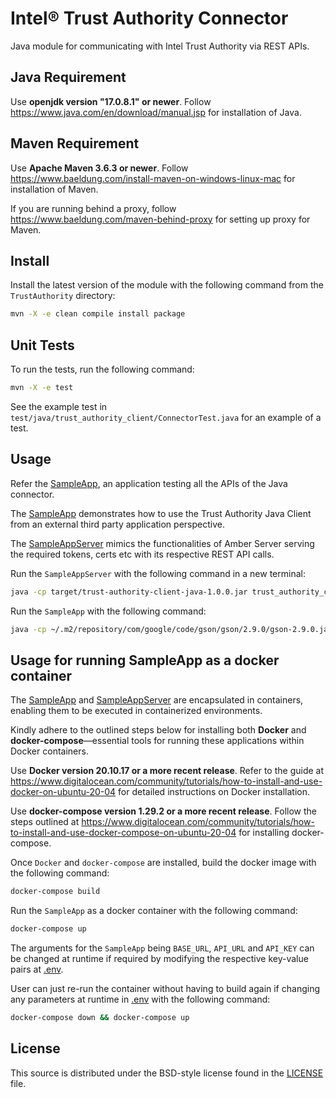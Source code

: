 # Intel® Trust Authority Connector
Java module for communicating with Intel Trust Authority via REST APIs.

## Java Requirement

Use <b>openjdk version "17.0.8.1" or newer</b>. Follow https://www.java.com/en/download/manual.jsp for installation of Java.

## Maven Requirement

Use <b>Apache Maven 3.6.3 or newer</b>. Follow https://www.baeldung.com/install-maven-on-windows-linux-mac for installation of Maven.

If you are running behind a proxy, follow https://www.baeldung.com/maven-behind-proxy for setting up proxy for Maven.

## Install

Install the latest version of the module with the following command from the `TrustAuthority` directory:

```sh
mvn -X -e clean compile install package
```

## Unit Tests

To run the tests, run the following command:

```sh
mvn -X -e test
```

See the example test in `test/java/trust_authority_client/ConnectorTest.java` for an example of a test.

## Usage

Refer the [SampleApp](./src/main/java/trust_authority_client/SampleApp.java), an application testing all the APIs of the Java connector.

The [SampleApp](./src/main/java/trust_authority_client/SampleApp.java) demonstrates how to use the Trust Authority Java Client from an external third party application perspective.

The [SampleAppServer](./src/main/java/trust_authority_client/SampleAppServer.java) mimics the functionalities of Amber Server serving the required tokens, certs etc with its
respective REST API calls.

Run the `SampleAppServer` with the following command in a new terminal:

```sh
java -cp target/trust-authority-client-java-1.0.0.jar trust_authority_client.SampleAppServer
```

Run the `SampleApp` with the following command:

```sh
java -cp ~/.m2/repository/com/google/code/gson/gson/2.9.0/gson-2.9.0.jar:~/.m2/repository/io/jsonwebtoken/jjwt/0.12.3/jjwt-0.12.3.jar:target/trust-authority-client-java-1.0.0.jar:~/.m2/repository/io/jsonwebtoken/jjwt-impl/0.11.2/jjwt-impl-0.11.2.jar:~/.m2/repository/io/jsonwebtoken/jjwt-api/0.11.2/jjwt-api-0.11.2.jar:~/.m2/repository/io/jsonwebtoken/jjwt-jackson/0.11.2/jjwt-jackson-0.11.2.jar:~/.m2/repository/com/nimbusds/nimbus-jose-jwt/9.4/nimbus-jose-jwt-9.4.jar trust_authority_client.SampleApp
```

## Usage for running SampleApp as a docker container

The [SampleApp](./src/main/java/trust_authority_client/SampleApp.java) and [SampleAppServer](./src/main/java/trust_authority_client/SampleAppServer.java) are encapsulated in containers, enabling them to be executed in containerized environments.

Kindly adhere to the outlined steps below for installing both <b>Docker</b> and <b>docker-compose</b>—essential tools for running these applications within Docker containers.

Use <b>Docker version 20.10.17 or a more recent release</b>. Refer to the guide at https://www.digitalocean.com/community/tutorials/how-to-install-and-use-docker-on-ubuntu-20-04 for detailed instructions on Docker installation.

Use <b>docker-compose version 1.29.2 or a more recent release</b>. Follow the steps outlined at https://www.digitalocean.com/community/tutorials/how-to-install-and-use-docker-compose-on-ubuntu-20-04 for installing docker-compose.


Once `Docker` and `docker-compose` are installed, build the docker image with the following command:

```sh
docker-compose build
```

Run the `SampleApp` as a docker container with the following command:

```sh
docker-compose up
```

The arguments for the `SampleApp` being `BASE_URL`, `API_URL` and `API_KEY` can be changed at runtime if required by modifying the respective key-value pairs at [.env](.env).

User can just re-run the container without having to build again if changing any parameters at runtime in [.env](.env) with the following command:
```sh
docker-compose down && docker-compose up
```

## License

This source is distributed under the BSD-style license found in the [LICENSE](../LICENSE)
file.